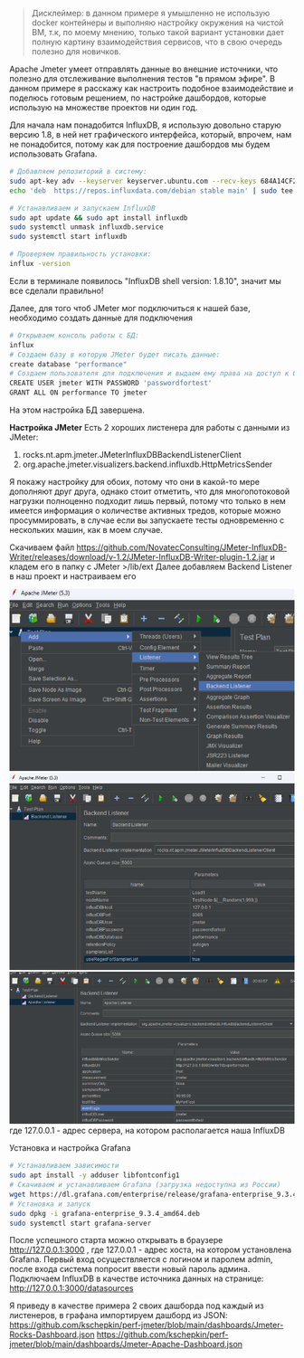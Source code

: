 > Дисклеймер: в данном примере я умышленно не использую docker контейнеры и выполняю настройку окружения на чистой ВМ, т.к, по моему мнению, только такой вариант установки дает полную картину взаимодействия сервисов, что в свою очередь полезно для новичков.

Apache Jmeter умеет отправлять данные во внешние источники, что полезно для отслеживание выполнения тестов "в прямом эфире". В данном примере я расскажу как настроить подобное взаимодействие и поделюсь готовым решением, по настройке дашбордов, которые использую на множестве проектов ни один год.

Для начала нам понадобится InfluxDB, я использую довольно старую версию 1.8, в ней нет графического интерфейса, который, впрочем, нам не понадобится, потому как для построение дашбордов мы будем использовать Grafana.

```bash
# Добавляем репозиторий в систему:
sudo apt-key adv --keyserver keyserver.ubuntu.com --recv-keys 684A14CF2582E0C5
echo 'deb  https://repos.influxdata.com/debian stable main' | sudo tee /etc/apt/sources.list.d/influxdata.list
```
```bash
# Устанавливаем и запускаем InfluxDB
sudo apt update && sudo apt install influxdb
sudo systemctl unmask influxdb.service
sudo systemctl start influxdb
```
```bash
# Проверяем правильность установки:
influx -version
```
Если в терминале появилось  "InfluxDB shell version: 1.8.10", значит мы все сделали правильно!

Далее, для того чтоб JMeter мог подключиться к нашей базе, необходимо создать данные для подключения
```bash
# Открываем консоль работы с БД:
influx
# Создаем базу в которую JMeter будет писать данные:
create database "performance"
# Создаем пользователя для подключения и выдаем ему права на доступ к базе:
CREATE USER jmeter WITH PASSWORD 'passwordfortest'
GRANT ALL ON performance TO jmeter 
```
На этом настройка БД завершена. 

**Настройка JMeter**
Есть 2 хороших листенера для работы с данными из JMeter:
1. rocks.nt.apm.jmeter.JMeterInfluxDBBackendListenerClient 
2. org.apache.jmeter.visualizers.backend.influxdb.HttpMetricsSender

Я покажу настройку для обоих, потому что они в какой-то мере дополняют друг друга, однако стоит отметить, что для многопотоковой нагрузки полноценно подходит лишь первый, потому что только в нем имеется информация о количестве активных тредов, которые можно просуммировать, в случае если вы запускаете тесты одновременно с нескольких машин, как в моем случае.

Скачиваем файл https://github.com/NovatecConsulting/JMeter-InfluxDB-Writer/releases/download/v-1.2/JMeter-InfluxDB-Writer-plugin-1.2.jar и кладем его в папку с JMeter >/lib/ext
Далее добавляем Backend Listener в наш проект и настраиваем его

![Добавляем листенер](./images/jmeter-addlistener.png)
![Настраиваем rocks листенер](./images/jmeter-influxsettimgrocks.png)
![Настраиваем apache листенер](./images/jmeter-influxsettingsapache.png)
где 127.0.0.1 - адрес сервера, на котором располагается наша InfluxDB

Установка и настройка Grafana
```bash
# Устанавливаем зависимости
sudo apt install -y adduser libfontconfig1
# Скачиваем и устанавливаем Grafana (загрузка недоступна из России)
wget https://dl.grafana.com/enterprise/release/grafana-enterprise_9.3.4_amd64.deb
# Установка и запуск
sudo dpkg -i grafana-enterprise_9.3.4_amd64.deb
sudo systemctl start grafana-server
```
После успешного старта можно открывать в браузере http://127.0.0.1:3000 , где 127.0.0.1 - адрес хоста, на котором установлена Grafana. Первый вход осуществляется с логином и паролем admin, после входа система попросит ввести новый пароль админа.
Подключаем InfluxDB в качестве источника данных на странице: http://127.0.0.1:3000/datasources





Я приведу в качестве примера 2 своих дашборда под каждый из листенеров, в графана импортируем дашборд из JSON:
https://github.com/kschepkin/perf-jmeter/blob/main/dashboards/Jmeter-Rocks-Dashboard.json
https://github.com/kschepkin/perf-jmeter/blob/main/dashboards/Jmeter-Apache-Dashboard.json

